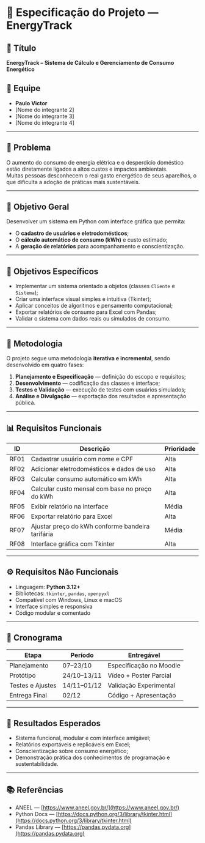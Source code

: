 # 🧾 Especificação do Projeto — EnergyTrack

## 🎯 Título
**EnergyTrack – Sistema de Cálculo e Gerenciamento de Consumo Energético**

## 👥 Equipe
- **Paulo Victor**
- [Nome do integrante 2]
- [Nome do integrante 3]
- [Nome do integrante 4]

---

## 🧠 Problema

O aumento do consumo de energia elétrica e o desperdício doméstico estão diretamente ligados a altos custos e impactos ambientais.  
Muitas pessoas desconhecem o real gasto energético de seus aparelhos, o que dificulta a adoção de práticas mais sustentáveis.

---

## 🎯 Objetivo Geral
Desenvolver um sistema em Python com interface gráfica que permita:
- O **cadastro de usuários e eletrodomésticos**;
- O **cálculo automático de consumo (kWh)** e custo estimado;
- A **geração de relatórios** para acompanhamento e conscientização.

---

## 🧩 Objetivos Específicos
- Implementar um sistema orientado a objetos (classes `Cliente` e `Sistema`);
- Criar uma interface visual simples e intuitiva (Tkinter);
- Aplicar conceitos de algoritmos e pensamento computacional;
- Exportar relatórios de consumo para Excel com Pandas;
- Validar o sistema com dados reais ou simulados de consumo.

---

## 🧮 Metodologia
O projeto segue uma metodologia **iterativa e incremental**, sendo desenvolvido em quatro fases:

1. **Planejamento e Especificação** — definição do escopo e requisitos;  
2. **Desenvolvimento** — codificação das classes e interface;  
3. **Testes e Validação** — execução de testes com usuários simulados;  
4. **Análise e Divulgação** — exportação dos resultados e apresentação pública.

---

## 📊 Requisitos Funcionais
| ID | Descrição | Prioridade |
|----|------------|-------------|
| RF01 | Cadastrar usuário com nome e CPF | Alta |
| RF02 | Adicionar eletrodomésticos e dados de uso | Alta |
| RF03 | Calcular consumo automático em kWh | Alta |
| RF04 | Calcular custo mensal com base no preço do kWh | Alta |
| RF05 | Exibir relatório na interface | Média |
| RF06 | Exportar relatório para Excel | Alta |
| RF07 | Ajustar preço do kWh conforme bandeira tarifária | Média |
| RF08 | Interface gráfica com Tkinter | Alta |

---

## ⚙️ Requisitos Não Funcionais
- Linguagem: **Python 3.12+**
- Bibliotecas: `tkinter`, `pandas`, `openpyxl`
- Compatível com Windows, Linux e macOS
- Interface simples e responsiva
- Código modular e comentado

---

## 📅 Cronograma
| Etapa | Período | Entregável |
|--------|----------|------------|
| Planejamento | 07–23/10 | Especificação no Moodle |
| Protótipo | 24/10–13/11 | Vídeo + Poster Parcial |
| Testes e Ajustes | 14/11–01/12 | Validação Experimental |
| Entrega Final | 02/12 | Código + Apresentação |

---

## 🔋 Resultados Esperados
- Sistema funcional, modular e com interface amigável;
- Relatórios exportáveis e replicáveis em Excel;
- Conscientização sobre consumo energético;
- Demonstração prática dos conhecimentos de programação e sustentabilidade.

---

## 📚 Referências
- ANEEL — [https://www.aneel.gov.br/](https://www.aneel.gov.br/)  
- Python Docs — [https://docs.python.org/3/library/tkinter.html](https://docs.python.org/3/library/tkinter.html)  
- Pandas Library — [https://pandas.pydata.org](https://pandas.pydata.org)
